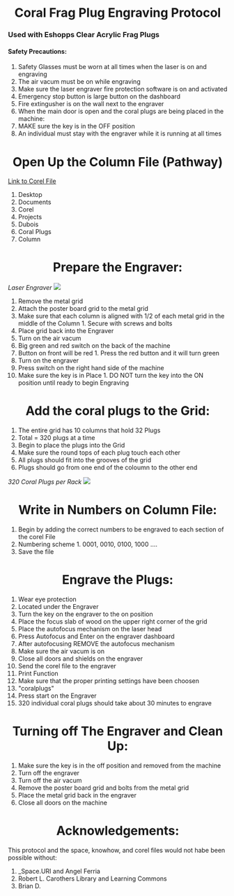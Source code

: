# <center> Coral Frag Plug Engraving Protocol </center>

### Used with Eshopps Clear Acrylic Frag Plugs

#### Safety Precautions:

1. Safety Glasses must be worn at all times when the laser is on and engraving
2. The air vacum must be on while engraving
3. Make sure the laser engraver fire protection software is on and activated
4. Emergency stop button is large button on the dashboard
5. Fire extingusher is on the wall next to the engraver
6. When the main door is open and the coral plugs are being placed in the machine:
  1. MAKE sure the key is in the OFF position
7. An individual must stay with the engraver while it is running at all times


# <center> Open Up the Column File (Pathway) </center>

[Link to Corel File](https://github.com/Putnam-Lab/Lab_Management/blob/2c656372e64f777dd6e8004b35f0eefd706ae47e/Lab_Resources/Equipment_Protocols/Engraver_Files/ColumnFull.cdr)

1. Desktop
2. Documents
3. Corel
4. Projects
5. Dubois
6. Coral Plugs
7. Column

# <center> Prepare the Engraver: </center>

*Laser Engraver*
![](https://github.com/Putnam-Lab/Lab_Management/blob/master/Equip_Images/Laser_Engraver.jpg?raw=true)
1. Remove the metal grid
2. Attach the poster board grid to the metal grid
  1. Make sure that each column is aligned with 1/2 of each metal grid in the middle of the Column
    1. Secure with screws and bolts
3. Place grid back into the Engraver
4. Turn on the air vacum
  1. Big green and red switch on the back of the machine
  2. Button on front will be red
    1. Press the red button and it will turn green
5. Turn on the engraver
  1. Press switch on the right hand side of the machine
  1. Make sure the key is in Place
    1. DO NOT turn the key into the ON position until ready to begin Engraving

# <center> Add the coral plugs to the Grid: </center>

1. The entire grid has 10 columns that hold 32 Plugs
  1. Total = 320 plugs at a time
2. Begin to place the plugs into the Grid
  1. Make sure the round tops of each plug touch each other
3. All plugs should fit into the grooves of the grid
  1. Plugs should go from one end of the coloumn to the other end

*320 Coral Plugs per Rack*
![](https://github.com/Putnam-Lab/Lab_Management/blob/master/Equip_Images/320-Coral-Plugs.jpg?raw=true)

#  <center> Write in Numbers on Column File: </center>

1. Begin by adding the correct numbers to be engraved to each section of the corel File
  1. Numbering scheme
    1. 0001, 0010, 0100, 1000 ....
3. Save the file

# <center> Engrave the Plugs: </center>

1. Wear eye protection
  1. Located under the Engraver
1. Turn the key on the engraver to the on position
2. Place the focus slab of wood on the upper right corner of the grid
3. Place the autofocus mechanism on the laser head
4. Press Autofocus and Enter on the engraver dashboard
5. After autofocusing REMOVE the autofocus mechanism
6. Make sure the air vacum is on
7. Close all doors and shields on the engraver
8. Send the corel file to the engraver
  1. Print Function
9. Make sure that the proper printing settings have been choosen
  1. "coralplugs"
10. Press start on the Engraver
  1. 320 individual coral plugs should take about 30 minutes to engrave

# <center> Turning off The Engraver and Clean Up: <center>

1. Make sure the key is in the off position and removed from the machine
2. Turn off the engraver
3. Turn off the air vacum
3. Remove the poster board grid and bolts from the metal grid
4. Place the metal grid back in the engraver
5. Close all doors on the machine

# <center> Acknowledgements: </center>
This protocol and the space, knowhow, and corel files would not habe been possible without:
 1. _Space.URI and Angel Ferria
 2. Robert L. Carothers Library and Learning Commons
 3. Brian D.
